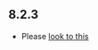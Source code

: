 ## 8.2.3

- Please [look to this]((https://dooboolab.github.io/flutter_sound/doc/book/CHANGELOG.html))
